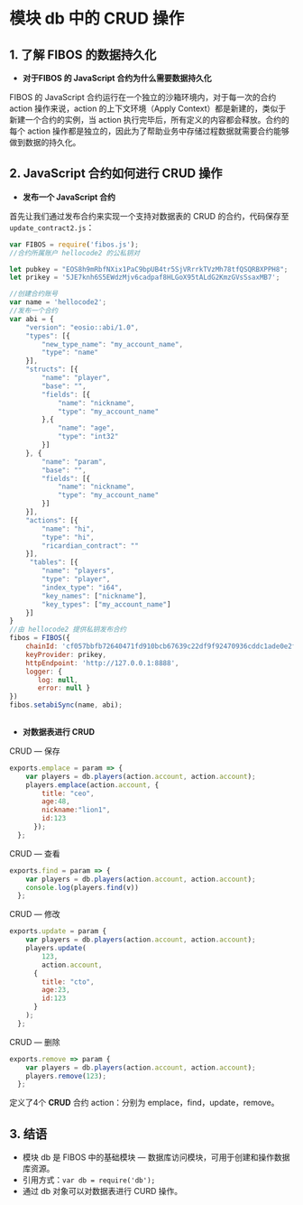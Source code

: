 # 模块 db 中的 CRUD 操作

## 1. 了解 FIBOS 的数据持久化

* **对于FIBOS 的 JavaScript 合约为什么需要数据持久化**

FIBOS  的 JavaScript 合约运行在一个独立的沙箱环境内，对于每一次的合约 action 操作来说，action 的上下文环境（Apply Context）都是新建的，类似于新建一个合约的实例，当 action 执行完毕后，所有定义的内容都会释放。合约的每个 action 操作都是独立的，因此为了帮助业务中存储过程数据就需要合约能够做到数据的持久化。



## 2.  JavaScript 合约如何进行 CRUD 操作

* **发布一个 JavaScript 合约**

首先让我们通过发布合约来实现一个支持对数据表的 CRUD 的合约，代码保存至 `update_contract2.js`：

```javascript
var	FIBOS = require('fibos.js');
//合约所属账户 hellocode2	的公私钥对

let	pubkey = "EOS8h9mRbfNXix1PaC9bpUB4tr5SjVRrrkTVzMh78tfQSQRBXPPH8";
let	prikey = '5JE7knh6S5EWdzMjv6cadpaf8HLGoX95tALdG2KmzGVsSsaxMB7';

//创建合约账号
var	name = 'hellocode2';
//发布一个合约
var abi = {
    "version": "eosio::abi/1.0",
    "types": [{
	    "new_type_name": "my_account_name",
	    "type": "name"
	}],
    "structs": [{
		"name": "player",
		"base": "",
		"fields": [{
			"name":	"nickname",
			"type":	"my_account_name"
		},{
			"name":	"age",
			"type":	"int32"
		}]
	}, {
		"name": "param",
		"base": "",
		"fields": [{
			"name": "nickname",
			"type": "my_account_name"
		}]
	}],
    "actions": [{
        "name": "hi",
        "type": "hi",
        "ricardian_contract": ""
    }],
     "tables": [{
        "name": "players",
        "type": "player",
        "index_type": "i64",
        "key_names": ["nickname"],
        "key_types": ["my_account_name"]
    }]
}
//由 hellocode2 提供私钥发布合约
fibos = FIBOS({
    chainId: 'cf057bbfb72640471fd910bcb67639c22df9f92470936cddc1ade0e2f2e7dc4f',
    keyProvider: prikey,
    httpEndpoint: 'http://127.0.0.1:8888',
    logger: {
       log: null,
       error: null }
})
fibos.setabiSync(name, abi);
                
```



* **对数据表进行 CRUD**

CRUD — 保存


```javascript
exports.emplace = param => {
    var players = db.players(action.account, action.account);
    players.emplace(action.account, { 
        title: "ceo",
        age:48, 
        nickname:"lion1",
        id:123
      });
  };
```



CRUD — 查看

```javascript
exports.find = param => {
    var players = db.players(action.account, action.account);
    console.log(players.find(v))
  };
```



CRUD — 修改

```javascript
exports.update = param {
    var players = db.players(action.account, action.account);
    players.update(
        123, 
        action.account, 
      { 
        title: "cto", 
        age:23, 
        id:123 
      }
    );
  };
```



CRUD — 删除

```javascript
exports.remove => param {
    var players = db.players(action.account, action.account);
    players.remove(123);
  };
```

定义了4个 **CRUD** 合约 action：分别为 emplace，find，update，remove。

## 3. 结语

* 模块 db 是 FIBOS 中的基础模块 — 数据库访问模块，可用于创建和操作数据库资源。
* 引用方式：`var db = require('db');`
* 通过 db 对象可以对数据表进行 CURD 操作。